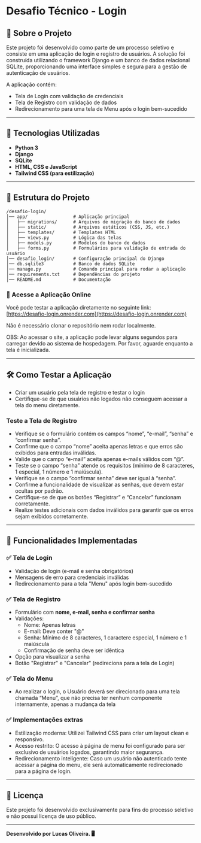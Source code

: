 # Desafio Técnico - Login

## 📌 Sobre o Projeto
Este projeto foi desenvolvido como parte de um processo seletivo e consiste em uma aplicação de login e registro de usuários. A solução foi construída utilizando o framework Django e um banco de dados relacional SQLite, proporcionando uma interface simples e segura para a gestão de autenticação de usuários.

A aplicação contém:
- Tela de Login com validação de credenciais
- Tela de Registro com validação de dados
- Redirecionamento para uma tela de Menu após o login bem-sucedido

---
## 🚀 Tecnologias Utilizadas

- **Python 3**
- **Django**
- **SQLite**
- **HTML, CSS e JavaScript**
- **Tailwind CSS (para estilização)**

---
## 📂 Estrutura do Projeto

```
/desafio-login/
│── app/                 # Aplicação principal
│   ├── migrations/      # Arquivos de migração do banco de dados
│   ├── static/          # Arquivos estáticos (CSS, JS, etc.)
│   ├── templates/       # Templates HTML
│   ├── views.py         # Lógica das telas
│   ├── models.py        # Modelos do banco de dados
│   ├── forms.py         # Formulários para validação de entrada do usuário
│── desafio_login/       # Configuração principal do Django
│── db.sqlite3           # Banco de dados SQLite
│── manage.py            # Comando principal para rodar a aplicação
│── requirements.txt     # Dependências do projeto
│── README.md            # Documentação
```
### 🚀 Acesse a Aplicação Online
Você pode testar a aplicação diretamente no seguinte link:  
[https://desafio-login.onrender.com](https://desafio-login.onrender.com)

Não é necessário clonar o repositório nem rodar localmente.

OBS: Ao acessar o site, a aplicação pode levar alguns segundos para carregar devido ao sistema de hospedagem. Por favor, aguarde enquanto a tela é inicializada.


---

## 🛠 Como Testar a Aplicação
- Criar um usuário pela tela de registro e testar o login
- Certifique-se de que usuários não logados não conseguem acessar a tela do menu diretamente.

### Teste a Tela de Registro
- Verifique se o formulário contém os campos “nome”, “e-mail”, “senha” e “confirmar senha”.
- Confirme que o campo “nome” aceita apenas letras e que erros são exibidos para entradas inválidas.
- Valide que o campo “e-mail” aceita apenas e-mails válidos com “@”.
- Teste se o campo “senha” atende os requisitos (mínimo de 8 caracteres, 1 especial, 1 número e 1 maiúscula).
- Verifique se o campo “confirmar senha” deve ser igual à “senha”.
- Confirme a funcionalidade de visualizar as senhas, que devem estar ocultas por padrão.
- Certifique-se de que os botões “Registrar” e “Cancelar” funcionam corretamente.
- Realize testes adicionais com dados inválidos para garantir que os erros sejam exibidos corretamente.
---
## 🔑 Funcionalidades Implementadas

### ✅ Tela de Login
- Validação de login (e-mail e senha obrigatórios)
- Mensagens de erro para credenciais inválidas
- Redirecionamento para a tela "Menu" após login bem-sucedido

### ✅ Tela de Registro
- Formulário com **nome, e-mail, senha e confirmar senha**
- Validações:
  - Nome: Apenas letras
  - E-mail: Deve conter "@"
  - Senha: Mínimo de 8 caracteres, 1 caractere especial, 1 número e 1 maiúscula
  - Confirmação de senha deve ser idêntica
- Opção para visualizar a senha
- Botão "Registrar" e "Cancelar" (redireciona para a tela de Login)

### ✅ Tela do Menu
- Ao realizar o login, o Usuário deverá ser direcionado para uma tela chamada “Menu”, que não precisa ter nenhum componente internamente, apenas a mudança da tela

### ✅ Implementações extras
 - Estilização moderna: Utilizei Tailwind CSS para criar um layout clean e responsivo.
 - Acesso restrito: O acesso à página de menu foi configurado para ser exclusivo de usuários logados, garantindo maior segurança.
 - Redirecionamento inteligente: Caso um usuário não autenticado tente acessar a página do menu, ele será automaticamente redirecionado para a página de login.

---

## 📜 Licença
Este projeto foi desenvolvido exclusivamente para fins do processo seletivo e não possui licença de uso público.

---
**Desenvolvido por Lucas Oliveira. 🖥️**
